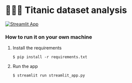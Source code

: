 # 🧊💑🚢 Titanic dataset analysis

[![Streamlit App](https://static.streamlit.io/badges/streamlit_badge_black_white.svg)](https://movies-dataset-template.streamlit.app/)

### How to run it on your own machine

1. Install the requirements

   ```
   $ pip install -r requirements.txt
   ```

2. Run the app

   ```
   $ streamlit run streamlit_app.py
   ```
